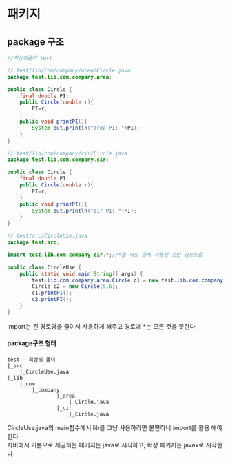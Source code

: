# 패키지

## package 구조
```java
//최상위폴더 test

// test/lib/com/company/area/Circle.java
package test.lib.com.company.area;

public class Circle {
    final double PI;
    public Circle(double r){
        PI=r;
    }
    public void printPI(){
        System.out.println("area PI: "+PI);
    }
}

// test/lib/com/company/cir/Circle.java
package test.lib.com.company.cir;

public class Circle {
    final double PI;
    public Circle(double r){
        PI=r;
    }
    public void printPI(){
        System.out.println("cir PI: "+PI);
    }
}

// test/src/CircleUse.java
package test.src;

import test.lib.com.company.cir.*;//*을 써도 실제 사용된 것만 임포트함

public class CircleUse {
    public static void main(String[] args) {
        test.lib.com.company.area.Circle c1 = new test.lib.com.company.area.Circle(3.5);
        Circle c2 = new Circle(5.6);
        c1.printPI();
        c2.printPI();
    }
}
```
import는 긴 경로명을 줄여서 사용하게 해주고 경로에 *는 모든 것을 뜻한다   

#### package구조 형태
```
test - 최상위 폴더
|_src
    |_CircleUse.java
|_lib
    |_com
        |_company
                |_area
                    |_Circle.java
                |_cir
                    |_Circle.java
```
CircleUse.java의 main함수에서 lib를 그냥 사용하려면 불편하니 import를 활용 해야한다   
자바에서 기본으로 제공하는 패키지는 java로 시작하고, 확장 패키지는 javax로 시작한다   
